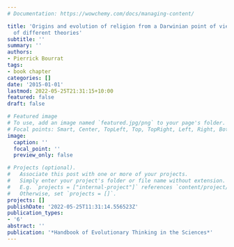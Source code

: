 ```yaml
---
# Documentation: https://wowchemy.com/docs/managing-content/

title: 'Origins and evolution of religion from a Darwinian point of view: synthesis
  of different theories'
subtitle: ''
summary: ''
authors:
- Pierrick Bourrat
tags:
- book chapter
categories: []
date: '2015-01-01'
lastmod: 2022-05-25T21:31:15+10:00
featured: false
draft: false

# Featured image
# To use, add an image named `featured.jpg/png` to your page's folder.
# Focal points: Smart, Center, TopLeft, Top, TopRight, Left, Right, BottomLeft, Bottom, BottomRight.
image:
  caption: ''
  focal_point: ''
  preview_only: false

# Projects (optional).
#   Associate this post with one or more of your projects.
#   Simply enter your project's folder or file name without extension.
#   E.g. `projects = ["internal-project"]` references `content/project/deep-learning/index.md`.
#   Otherwise, set `projects = []`.
projects: []
publishDate: '2022-05-25T11:31:14.556523Z'
publication_types:
- '6'
abstract: ''
publication: '*Handbook of Evolutionary Thinking in the Sciences*'
---
```

